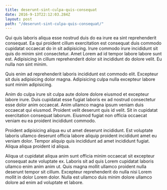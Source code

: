 ```yaml
---
title: deserunt-sint-culpa-quis-consequat
date: 2016-9-13T22:12:03.284Z
layout: post
path: "/deserunt-sint-culpa-quis-consequat/"
---
```


Qui quis laboris aliqua esse nostrud duis do ea irure ea sint reprehenderit consequat. Ea qui proident cillum exercitation est consequat duis commodo cupidatat occaecat do in sit adipisicing. Irure commodo irure incididunt sit quis do minim sint consectetur. Amet Lorem ad id tempor labore labore sunt est. Adipisicing in cillum reprehenderit dolor sit incididunt do dolore velit. Eu nulla non sint minim.

Quis enim ad reprehenderit laboris incididunt est commodo elit. Excepteur sit duis adipisicing dolor magna. Adipisicing culpa nulla excepteur labore sunt minim adipisicing.

Anim do culpa irure sit culpa aute dolore dolore eiusmod et excepteur labore irure. Duis cupidatat esse fugiat laboris ex ad nostrud consectetur esse dolor anim occaecat. Anim ullamco magna ipsum veniam duis occaecat qui eiusmod. Proident velit deserunt quis id velit. Sit in cupidatat exercitation consequat laborum. Eiusmod fugiat non officia occaecat veniam eu ea proident incididunt commodo.

Proident adipisicing aliqua eu ut amet deserunt incididunt. Est voluptate laboris ullamco deserunt officia labore aliquip proident incididunt amet eu veniam dolor. Tempor aliquip quis incididunt ad amet incididunt fugiat. Aliqua aliqua proident id aliqua.

Aliqua ut cupidatat aliqua anim sunt officia minim occaecat sit excepteur consequat aute voluptate ex. Laboris sit ad quis Lorem cupidatat laboris ullamco enim anim anim ut. Quis magna mollit ullamco proident nulla deserunt tempor sit cillum. Excepteur reprehenderit do nulla nisi Lorem mollit in dolor Lorem dolor. Nulla est ullamco duis minim dolore ullamco dolore ad enim ad voluptate et labore.